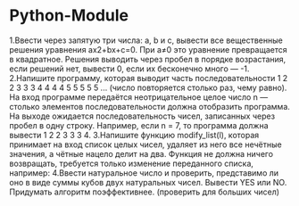 # Python-Module
1.Ввести через запятую три числа: a, b и c, вывести все вещественные решения уравнения ax2+bx+c=0. При a≠0 это уравнение превращается в квадратное. Решения выводить через пробел в порядке возрастания, если решений нет, вывести 0, если их бесконечно много — -1.
2.Напишите программу, которая выводит часть последовательности 1 2 2 3 3 3 4 4 4 4 5 5 5 5 5 ... (число повторяется столько раз, чему равно). На вход программе передаётся неотрицательное целое число n — столько элементов последовательности должна отобразить программа. На выходе ожидается последовательность чисел, записанных через пробел в одну строку. Например, если n = 7, то программа должна вывести 1 2 2 3 3 3 4.
3.Напишите функцию modify_list(l), которая принимает на вход список целых чисел, удаляет из него все нечётные значения, а чётные нацело делит на два. Функция не должна ничего возвращать, требуется только изменение переданного списка, например:
4.Ввести натуральное число и проверить, представимо ли оно в виде суммы кубов двух натуральных чисел. Вывести YES или NO. Придумать алгоритм поэффективнее.  (проверить для больших чисел)
